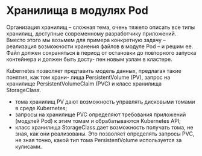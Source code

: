 # Хранилища в модулях Pod

Организация хранилищ – сложная тема, очень тяжело описать все типы хранилищ, доступные современному
разработчику приложений. Вместо этого мы возьмем для примера конкретную задачу – реализация возможности хранения файлов
в модуле Pod – и решим ее. Файл должен сохраняться в период от остановки до повторного запуска контейнера и должен быть
досту-
пен новым узлам в кластере.

Kubernetes позволяет предтавить модель данных, предлагая такие понятия, как том храни-
лища PersistentVolume (PV), запрос на хранилище PersistentVolumeClaim (PVC) и класс хранилища StorageClass.

- тома хранилищ PV дают возможность управлять дисковыми томами в среде Kubernetes;
- запросы на хранилище PVC определяют требования приложений
  (модулей Pod) к этим томам и обрабатываются Kubernetes API;
- класс хранилища StorageClass дает возможность получать тома,
  не зная, как они реализованы. Это позволяет определять запросы PVC, не зная точно, какой тип тома PersistentVolume
  используется за кулисами.


